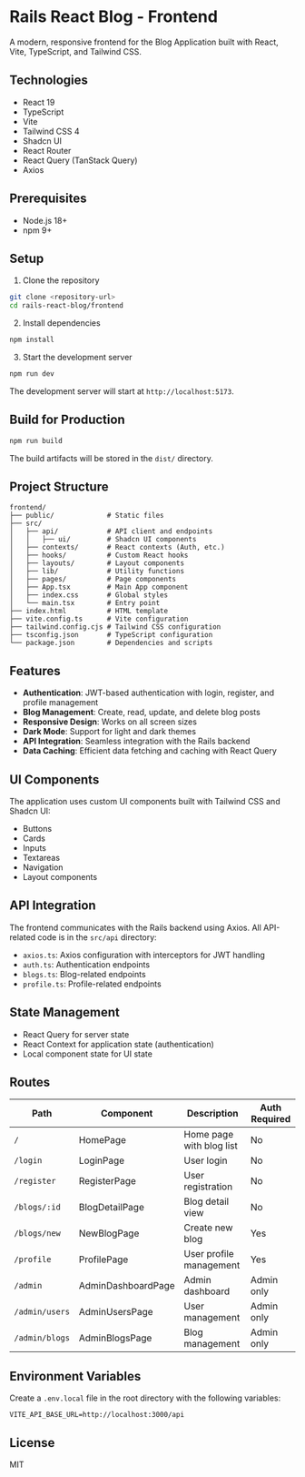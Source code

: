 # Rails React Blog - Frontend

A modern, responsive frontend for the Blog Application built with React, Vite, TypeScript, and Tailwind CSS.

## Technologies

- React 19
- TypeScript
- Vite
- Tailwind CSS 4
- Shadcn UI
- React Router
- React Query (TanStack Query)
- Axios

## Prerequisites

- Node.js 18+
- npm 9+

## Setup

1. Clone the repository

```bash
git clone <repository-url>
cd rails-react-blog/frontend
```

2. Install dependencies

```bash
npm install
```

3. Start the development server

```bash
npm run dev
```

The development server will start at `http://localhost:5173`.

## Build for Production

```bash
npm run build
```

The build artifacts will be stored in the `dist/` directory.

## Project Structure

```
frontend/
├── public/             # Static files
├── src/
│   ├── api/            # API client and endpoints
│   │   ├── ui/         # Shadcn UI components
│   ├── contexts/       # React contexts (Auth, etc.)
│   ├── hooks/          # Custom React hooks
│   ├── layouts/        # Layout components
│   ├── lib/            # Utility functions
│   ├── pages/          # Page components
│   ├── App.tsx         # Main App component
│   ├── index.css       # Global styles
│   └── main.tsx        # Entry point
├── index.html          # HTML template
├── vite.config.ts      # Vite configuration
├── tailwind.config.cjs # Tailwind CSS configuration
├── tsconfig.json       # TypeScript configuration
└── package.json        # Dependencies and scripts
```

## Features

- **Authentication**: JWT-based authentication with login, register, and profile management
- **Blog Management**: Create, read, update, and delete blog posts
- **Responsive Design**: Works on all screen sizes
- **Dark Mode**: Support for light and dark themes
- **API Integration**: Seamless integration with the Rails backend
- **Data Caching**: Efficient data fetching and caching with React Query

## UI Components

The application uses custom UI components built with Tailwind CSS and Shadcn UI:

- Buttons
- Cards
- Inputs
- Textareas
- Navigation
- Layout components

## API Integration

The frontend communicates with the Rails backend using Axios. All API-related code is in the `src/api` directory:

- `axios.ts`: Axios configuration with interceptors for JWT handling
- `auth.ts`: Authentication endpoints
- `blogs.ts`: Blog-related endpoints
- `profile.ts`: Profile-related endpoints

## State Management

- React Query for server state
- React Context for application state (authentication)
- Local component state for UI state

## Routes

| Path             | Component          | Description               | Auth Required |
|------------------|---------------------|---------------------------|---------------|
| `/`              | HomePage            | Home page with blog list   | No            |
| `/login`         | LoginPage           | User login                | No            |
| `/register`      | RegisterPage        | User registration         | No            |
| `/blogs/:id`     | BlogDetailPage      | Blog detail view          | No            |
| `/blogs/new`     | NewBlogPage         | Create new blog           | Yes           |
| `/profile`       | ProfilePage         | User profile management   | Yes           |
| `/admin`         | AdminDashboardPage  | Admin dashboard           | Admin only    |
| `/admin/users`   | AdminUsersPage      | User management           | Admin only    |
| `/admin/blogs`   | AdminBlogsPage      | Blog management           | Admin only    |

## Environment Variables

Create a `.env.local` file in the root directory with the following variables:

```
VITE_API_BASE_URL=http://localhost:3000/api
```

## License

MIT
